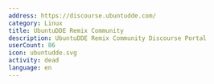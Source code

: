 ```yaml
---
address: https://discourse.ubuntudde.com/
category: Linux
title: UbuntuDDE Remix Community
description: UbuntuDDE Remix Community Discourse Portal
userCount: 86
icon: ubuntudde.svg
activity: dead
language: en
---
```

